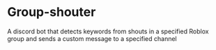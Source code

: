 # Group-shouter
A discord bot that detects keywords from shouts in a specified Roblox group and sends a custom message to a specified channel
